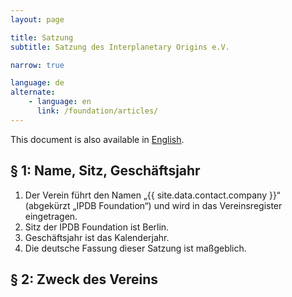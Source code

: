 ```yaml
---
layout: page

title: Satzung
subtitle: Satzung des Interplanetary Origins e.V.

narrow: true

language: de
alternate:
    - language: en
      link: /foundation/articles/
---
```


<div class="alert alert--info">
    This document is also available in <a href="/foundation/articles/">English</a>.
</div>

## § 1: Name, Sitz, Geschäftsjahr

1. Der Verein führt den Namen „{{ site.data.contact.company }}“ (abgekürzt „IPDB Foundation“) und wird in das Vereinsregister eingetragen.
1. Sitz der IPDB Foundation ist Berlin.
1. Geschäftsjahr ist das Kalenderjahr.
1. Die deutsche Fassung dieser Satzung ist maßgeblich.

## § 2: Zweck des Vereins
